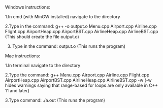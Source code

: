 Windows instructions:

1.In cmd (with MinGW installed) navigate to the directory

2.Type in the command: 
g++ -o output.o Menu.cpp Airport.cpp Airline.cpp Flight.cpp AirportHeap.cpp AirportBST.cpp AirlineHeap.cpp AirlineBST.cpp
(This should create the file output.o)

3. Type in the command:
output.o
(This runs the program)


Mac instructions:

1.In terminal navigate to the directory

2.Type the command:
g++ Menu.cpp Airport.cpp Airline.cpp Flight.cpp AirportHeap.cpp AirportBST.cpp AirlineHeap.cpp AirlineBST.cpp -w
(-w hides warnings saying that range-based for loops are only available in C++ 11 and later)

3.Type command:
./a.out
(This runs the program)
